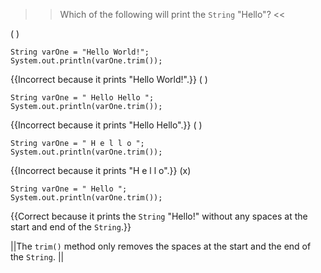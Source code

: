 >>Which of the following will print the <code>String</code> "Hello"? <<

( )<pre><code>String varOne = "Hello World!"; System.out.println(varOne.trim()); </code></pre> {{Incorrect because it prints "Hello World!".}}
( )<pre><code>String varOne = " Hello Hello "; System.out.println(varOne.trim()); </code></pre> {{Incorrect because it prints "Hello Hello".}}
( )<pre><code>String varOne = " H e l l o "; System.out.println(varOne.trim()); </code></pre> {{Incorrect because it prints "H e l l o".}}
(x)<pre><code>String varOne = "   Hello   "; System.out.println(varOne.trim()); </code></pre> {{Correct because it prints the <code>String</code> "Hello!" without any spaces at the start and end of the <code>String</code>.}}

||The <code>trim()</code> method only removes the spaces at the start and the end of the <code>String</code>. ||
